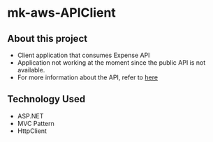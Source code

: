 # mk-aws-APIClient

## About this project
* Client application that consumes Expense API
* Application not working at the moment since the public API is not available. 
* For more information about the API, refer to [here](https://github.com/MinJiKim123/mk-aspnet-APIClient.git)

## Technology Used
* ASP.NET
* MVC Pattern
* HttpClient



